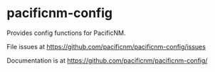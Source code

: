 # pacificnm-config

Provides config functions for PacificNM.

File issues at https://github.com/pacificnm/pacificnm-config/issues

Documentation is at https://github.com/pacificnm/pacificnm-config/